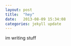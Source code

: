 ```yaml
---
layout: post
title:  "hey"
date:   2013-08-09 15:34:08
categories: jekyll update
---
```


im writing stuff

